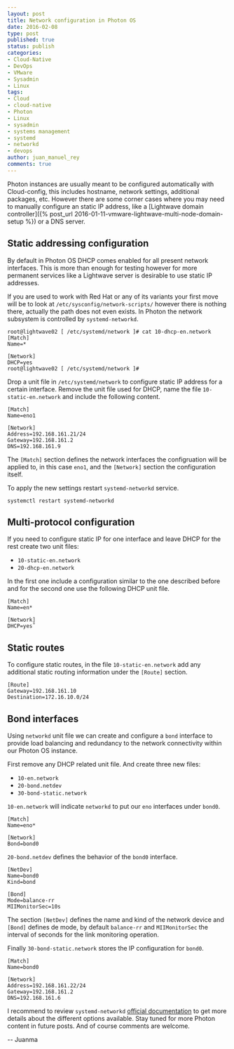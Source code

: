 ```yaml
---
layout: post
title: Network configuration in Photon OS
date: 2016-02-08
type: post
published: true
status: publish
categories:
- Cloud-Native
- DevOps
- VMware
- Sysadmin
- Linux
tags:
- Cloud
- cloud-native
- Photon
- Linux
- sysadmin
- systems management
- systemd
- networkd
- devops
author: juan_manuel_rey
comments: true
---
```


Photon instances are usually meant to be configured automatically with Cloud-config, this includes hostname, network settings, additional packages, etc. However there are some corner cases where you may need to manually configure an static IP address, like a [Lightwave domain controller]({% post_url 2016-01-11-vmware-lightwave-multi-node-domain-setup %}) or a DNS server.

## Static addressing configuration

By default in Photon OS DHCP comes enabled for all present network interfaces. This is more than enough for testing however for more permanent services like a Lightwave server is desirable to use static IP addresses.

If you are used to work with Red Hat or any of its variants your first move will be to look at `/etc/sysconfig/network-scripts/` however there is nothing there, actually the path does not even exists. In Photon the network subsystem is controlled by `systemd-networkd`.

```
root@lightwave02 [ /etc/systemd/network ]# cat 10-dhcp-en.network
[Match]
Name=*

[Network]
DHCP=yes
root@lightwave02 [ /etc/systemd/network ]#
```

Drop a unit file in `/etc/systemd/network` to configure static IP address for a certain interface. Remove the unit file used for DHCP, name the file `10-static-en.network` and include the following content.

```
[Match]
Name=eno1

[Network]
Address=192.168.161.21/24
Gateway=192.168.161.2
DNS=192.168.161.9
```

The `[Match]` section defines the network interfaces the configruation will be applied to, in this case `eno1`, and the `[Network]` section the configuration itself.

To apply the new settings restart `systemd-networkd` service.

```
systemctl restart systemd-networkd
```

## Multi-protocol configuration

If you need to configure static IP for one interface and leave DHCP for the rest create two unit files:

- `10-static-en.network`
- `20-dhcp-en.network`

In the first one include a configuration similar to the one described before and for the second one use the following DHCP unit file.

```
[Match]
Name=en*

[Network]
DHCP=yes˚
```

## Static routes

To configure static routes, in the file `10-static-en.network` add any additional static routing information under the `[Route]` section.

```
[Route]
Gateway=192.168.161.10
Destination=172.16.10.0/24
```

## Bond interfaces

Using `networkd` unit file we can create and configure a `bond` interface to provide load balancing and redundancy to the network connectivity within our Photon OS instance.

First remove any DHCP related unit file. And create three new files:

- `10-en.network`
- `20-bond.netdev`
- `30-bond-static.network`

`10-en.network` will indicate `networkd` to put our `eno` interfaces under `bond0`.

```
[Match]
Name=eno*

[Network]
Bond=bond0
```

`20-bond.netdev` defines the behavior of the `bond0` interface.

```
[NetDev]
Name=bond0
Kind=bond

[Bond]
Mode=balance-rr
MIIMonitorSec=10s
```

The section `[NetDev]` defines the name and kind of the network device and `[Bond]` defines de mode, by default `balance-rr` and `MIIMonitorSec` the interval of seconds for the link monitoring operation.

Finally `30-bond-static.network` stores the IP configuration for `bond0`.

```
[Match]
Name=bond0

[Network]
Address=192.168.161.22/24
Gateway=192.168.161.2
DNS=192.168.161.6
```

I recommend to review `systemd-networkd` [official documentation](https://www.freedesktop.org/software/systemd/man/systemd-networkd.service.html) to get more details about the different options available. Stay tuned for more Photon content in future posts. And of course comments are welcome.

-- Juanma
